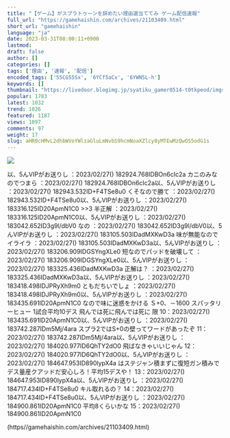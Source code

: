 ```yaml
---
title: "【ゲーム】がスプラトゥーンを辞めたい理由選当ててみ ゲーム配信速報"
full_url: "https://gamehaishin.com/archives/21103409.html"
short_url: "gamehaishin"
language: "ja"
date: 2023-03-31T08:00:11+0900
lastmod: 
draft: false
author: []
categories: []
tags: ['理由', '速報', '配信']
encoded_tags: ['55CG55Sx', '6YCf5aCx', '6YWN5L-h']
keywords: []
thumbnail: "https://livedoor.blogimg.jp/syatiku_gamer0514-t0tkpeod/imgs/3/b/3b66227c.jpg"
popular: 1783
latest: 1032
trend: 1026
featured: 1187
views: 1097
comments: 97
weight: 17
slug: aHR0cHMvL2dhbWVoYWlzaGluLmNvbS9hcmNoaXZlcy8yMTEwMzQwOS5odG1s
---
```


![](https://livedoor.blogimg.jp/syatiku_gamer0514-t0tkpeod/imgs/3/b/3b66227c.jpg)

以、5んVIPがお送りし ：2023/02/27() 182924.768IDBOn6cIc2a カニのみなのでつまら ：2023/02/27() 182924.768IDBOn6cIc2a以、5んVIPがお送りし ：2023/02/27() 182943.532ID+F4TSe8u0 くそなので勝て ：2023/02/27() 182943.532ID+F4TSe8u0以、5んVIPがお送りし ：2023/02/27() 183316.125ID20ApmN1C0 >>3 半正解 ：2023/02/27() 183316.125ID20ApmN1C0以、5んVIPがお送りし ：2023/02/27() 183042.652ID3g9l/dbV0 なの ：2023/02/27() 183042.652ID3g9l/dbV0以、5んVIPがお送りし ：2023/02/27() 183105.503IDadMXKwD3a 味が無能なのでイライラ ：2023/02/27() 183105.503IDadMXKwD3a以、5んVIPがお送りし ：2023/02/27() 183206.909IDGSYngXLe0 短なのでパッドを破壊して ：2023/02/27() 183206.909IDGSYngXLe0以、5んVIPがお送りし ：2023/02/27() 183325.436IDadMXKwD3a 正解は？ ：2023/02/27() 183325.436IDadMXKwD3a以、5んVIPがお送りし ：2023/02/27() 183418.498IDJPRyXh9m0 ともだちいでしょ ：2023/02/27() 183418.498IDJPRyXh9m0以、5んVIPがお送りし ：2023/02/27() 183435.691ID20ApmN1C0 なので味に迷惑をかける Ｓ+0、－1600 スパッタリーヒュー 1試合平均10デス 飛んでは死に飛んでは死に 限 10：2023/02/27() 183435.691ID20ApmN1C0以、5んVIPがお送りし ：2023/02/27() 183742.287IDm5Mj/4ara スプラ2ではS+0の壁ってワードがあったぞ 11：2023/02/27() 183742.287IDm5Mj/4ara以、5んVIPがお送りし ：2023/02/27() 184020.977ID6QhTY2dO0 飛ばなきゃいいじゃん 12：2023/02/27() 184020.977ID6QhTY2dO0以、5んVIPがお送りし ：2023/02/27() 184647.953ID890lypX4a はステジャン積まずに復短ガン積みでデス量産クアッドだ安心しろ！平均15デスや！ 13：2023/02/27() 184647.953ID890lypX4a以、5んVIPがお送りし ：2023/02/27() 184717.434ID+F4TSe8u0 キル取れるの？ 14：2023/02/27() 184717.434ID+F4TSe8u0以、5んVIPがお送りし ：2023/02/27() 184900.861ID20ApmN1C0 平均8くらいかな 15：2023/02/27() 184900.861ID20ApmN1C0

(https//gamehaishin.com/archives/21103409.html)
